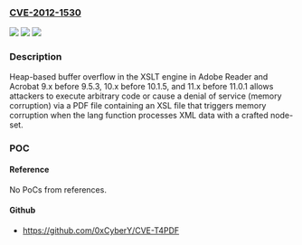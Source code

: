 ### [CVE-2012-1530](https://cve.mitre.org/cgi-bin/cvename.cgi?name=CVE-2012-1530)
![](https://img.shields.io/static/v1?label=Product&message=n%2Fa&color=blue)
![](https://img.shields.io/static/v1?label=Version&message=n%2Fa&color=blue)
![](https://img.shields.io/static/v1?label=Vulnerability&message=n%2Fa&color=brighgreen)

### Description

Heap-based buffer overflow in the XSLT engine in Adobe Reader and Acrobat 9.x before 9.5.3, 10.x before 10.1.5, and 11.x before 11.0.1 allows attackers to execute arbitrary code or cause a denial of service (memory corruption) via a PDF file containing an XSL file that triggers memory corruption when the lang function processes XML data with a crafted node-set.

### POC

#### Reference
No PoCs from references.

#### Github
- https://github.com/0xCyberY/CVE-T4PDF

